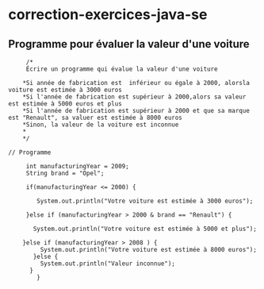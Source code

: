 # correction-exercices-java-se

## Programme pour évaluer la valeur d'une voiture


	     /*
	     Écrire un programme qui évalue la valeur d'une voiture
	     
	    *Si année de fabrication est  inférieur ou égale à 2000, alorsla voiture est estimée à 3000 euros
	    *Si l'année de fabrication est supérieur à 2000,alors sa valeur est estimée à 5000 euros et plus
	    *Si l'année de fabrication est supérieur à 2000 et que sa marque est "Renault", sa valuer est estimée à 8000 euros
	    *Sinon, la valeur de la voiture est inconnue
	    * 
	    */
	
	// Programme
  
	     int manufacturingYear = 2009;
	     String brand = "Opel";
	
	     if(manufacturingYear <= 2000) {
       
	    	System.out.println("Votre voiture est estimée à 3000 euros");	
        
	     }else if (manufacturingYear > 2000 & brand == "Renault") {
       
		   System.out.println("Votre voiture est estimée à 5000 et plus");
       
        }else if (manufacturingYear > 2008 ) {
		     System.out.println("Votre voiture est estimée à 8000 euros");
	       }else {
		     System.out.println("Valeur inconnue");
	      }
	        }	
  
  
  
